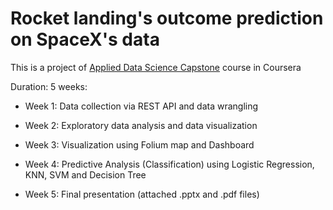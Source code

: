 # Rocket landing's outcome prediction on SpaceX's data

This is a project of <a href="https://www.coursera.org/learn/applied-data-science-capstone">Applied Data Science Capstone</a> course in Coursera

Duration: 5 weeks:

 - Week 1: Data collection via REST API and data wrangling
 
 - Week 2: Exploratory data analysis and data visualization

 - Week 3: Visualization using Folium map and Dashboard

 - Week 4: Predictive Analysis (Classification) using Logistic Regression, KNN, SVM and Decision Tree
 
 - Week 5: Final presentation (attached .pptx and .pdf files)